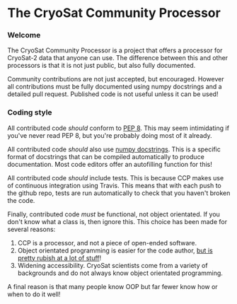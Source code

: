 # The CryoSat Community Processor

### Welcome

The CryoSat Community Processor is a project that offers a processor for CryoSat-2 data that anyone can use. The difference between this and other processors is that it is not just public, but also fully documented.

Community contributions are not just accepted, but encouraged. However all contributions must be fully documented using numpy docstrings and a detailed pull request. Published code is not useful unless it can be used! 

### Coding style

All contributed code *should* conform to [PEP 8](https://www.python.org/dev/peps/pep-0008/#a-foolish-consistency-is-the-hobgoblin-of-little-minds). This may seem intimidating if you've never read PEP 8, but you're probably doing most of it already.

All contributed code *should* also use [numpy docstrings](https://sphinxcontrib-napoleon.readthedocs.io/en/latest/example_numpy.html). This is a specific format of docstrings that can be compiled automatically to produce documentation. Most code editors offer an autofilling function for this! 

All contributed code *should* include tests. This is because CCP makes use of continuous integration using Travis. This means that with each push to the github repo, tests are run automatically to check that you haven't broken the code.

Finally, contributed code *must* be functional, not object orientated. If you don't know what a class is, then ignore this. This choice has been made for several reasons:
1) CCP is a processor, and not a piece of open-ended software. 
2) Object orientated programming is easier for the code author, [but is pretty rubish at a lot of stuff](https://thenewstack.io/why-are-so-many-developers-hating-on-object-oriented-programming/)!
3) Widening accessibility. CryoSat scientists come from a variety of backgrounds and do not always know object orientated programming.

A final reason is that many people know OOP but far fewer know how or when to do it well!
